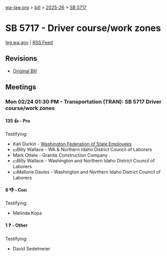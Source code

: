[wa-law.org](/) > [bill](/bill/) > [2025-26](/bill/2025-26/) > [SB 5717](/bill/2025-26/sb/5717/)

# SB 5717 - Driver course/work zones
[leg.wa.gov](https://app.leg.wa.gov/billsummary?BillNumber=5717&Year=2025&Initiative=false) | [RSS Feed](./rss.xml)

## Revisions
* [Original Bill](1/)

## Meetings
### Mon 02/24 01:30 PM - Transportation (TRAN): SB 5717 Driver course/work zones
#### 135 👍 - Pro
Testifying:
* Kati Durkin - [Washington Federation of State Employees](/org/washington_federation_of_state_employees/)
* 💵Billy Wallace - WA & Northern Idaho District Council of Laborers
* Mark Ottele - Granite Construction Company
* 💵Billy Wallace - Washington and Northern Idaho District Council of Laborers
* 💵Mallorie Davies - Washington and Northern Idaho District Council of Laborers

#### 6 👎 - Con
Testifying:
* Melinda Kopa

#### 1 ❓ - Other
Testifying:
* David Sedelmeier
